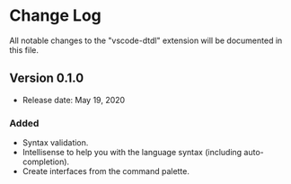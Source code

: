 # Change Log

All notable changes to the "vscode-dtdl" extension will be documented in this file.

## Version 0.1.0

- Release date: May 19, 2020

### Added

- Syntax validation.
- Intellisense to help you with the language syntax (including auto-completion).
- Create interfaces from the command palette.
